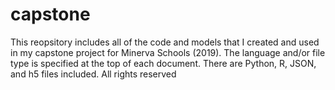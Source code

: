 # capstone
This reopsitory includes all of the code and models that I created and used in my capstone project for Minerva Schools (2019). 
The language and/or file type is specified at the top of each document. There are Python, R, JSON, and h5 files included.
All rights reserved
